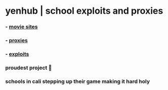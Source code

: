 # yenhub | school exploits and proxies


### - [movie sites](https://github.com/storm-tv/stormhub/blob/main/moviesites.md) <br>

### - [proxies](https://github.com/storm-tv/stormhub/blob/main/proxies.md) <br>

### - [exploits](https://github.com/storm-tv/stormhub/blob/main/exploits.md) <br>

### proudest project 🙏

### schools in cali stepping up their game making it hard holy

